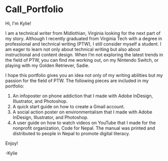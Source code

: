 # Call_Portfolio

Hi, I'm Kylie!

I am a technical writer from Midlothian, Virginia looking for the next part of my story. Although I recently graduated from Virginia Tech with a degree in professional and technical writing (PTW), I still consider myself a student. I am eager to learn not only about technical writing but also about instructional and content design. When I’m not exploring the latest trends in the field of PTW, you can find me working out, on my Nintendo Switch, or playing with my Golden Retriever, Sadie.

I hope this portfolio gives you an idea not only of my writing abilities but my passion for the field of PTW. The following pieces are included in my portfolio:

1. An infoposter on phone addiction that I made with Adobe InDesign, Illustrator, and Photoshop.
2. A quick start guide on how to create a Gmail account.
3. A social action poster on environmentalism that I made with Adobe InDesign, Illustrator, and Photoshop.
4. A user guide on how to watch videos on YouTube that I made for the nonprofit organization, Code for Nepal. The manual was printed and distributed to people in Nepal to promote digital literacy.

Enjoy!

-Kylie
